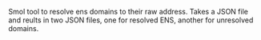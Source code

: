 Smol tool to resolve ens domains to their raw address. Takes a JSON file and reults in two JSON files, one for resolved ENS, another for unresolved domains.